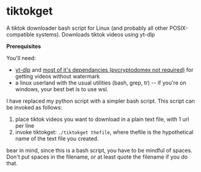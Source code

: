 # tiktokget
A tiktok downloader bash script for Linux (and probably all other POSIX-compatible systems). Downloads tiktok videos using yt-dlp

**Prerequisites**

You'll need:

 * [yt-dlp](https://github.com/yt-dlp/yt-dlp/) and [most of it's dependancies (pycryptodomex not required)](https://github.com/yt-dlp/yt-dlp/blob/master/requirements.txt) for getting videos without watermark
 * a linux userland with the usual utilities (bash, grep, tr) -- if you're on windows, your best bet is to use wsl.

I have replaced my python script with a simpler bash script. This script can be invoked as follows:

1. place tiktok videos you want to download in a plain text file, with 1 url per line
2. invoke tiktokget: `./tiktokget thefile`, where thefile is the hypothetical name of the text file you created.

bear in mind, since this is a bash script, you have to be mindful of spaces. Don't put spaces in the filename, or at least quote the filename if you do that.

